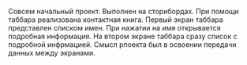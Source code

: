 Совсем начальный проект. Выполнен на сторибордах. 
При помощи таббара реализована контактная книга. Первый экран таббара представлен списком имен. При нажатии на имя открывается подробная информация. На втором экране таббара сразу список с подробной инфрмацией. 
Смысл рпоекта был в освоении передачи данных между экранами. 
